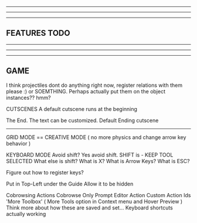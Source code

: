 --------------------------------------------------------------------------------------
--------------------------------------------------------------------------------------
--------------------------------------------------------------------------------------
FEATURES TODO
--------------------------------------------------------------------------------------
--------------------------------------------------------------------------------------
--------------------------------------------------------------------------------------
--------------------------------------------------------------------------------------

GAME
--------------------------------------------------------------------------------------
I think projectiles dont do anything right now, register relations with them please :) or SOEMTHING. Perhaps actually put them on the object instances?? hmm?

CUTSCENES
  A default cutscene runs at the beginning

  The End. The text can be customized. 
  Default Ending cutscene 

---------------------------------------------------------------------------------------------------- 

GRID MODE == CREATIVE MODE ( no more physics and change arrow key behavior )

KEYBOARD MODE
  Avoid shift? Yes avoid shift. SHIFT is - KEEP TOOL SELECTED
   What else is shift?
  What is X?
  What is Arrow Keys?
  What is ESC?

  Figure out how to register keys?

  Put in Top-Left under the Guide
    Allow it to be hidden

  Cobrowsing Actions
    Cobrowse Only
  Prompt Editor Action
  Custom Action Ids
  'More Toolbox' ( More Tools option in Context menu and Hover Preview )
  Think more about how these are saved and set...
  Keyboard shortcuts actually working